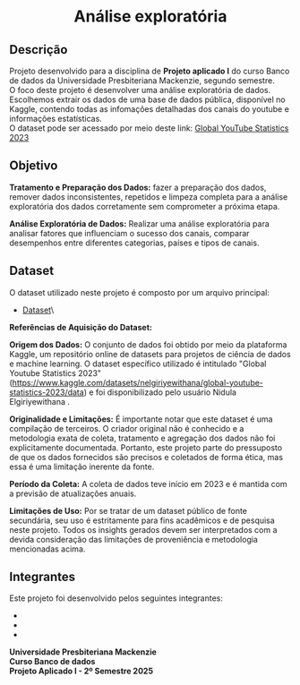  <h1 align="center"> Análise exploratória </h1>

## Descrição

Projeto desenvolvido para a disciplina de **Projeto aplicado I** do curso Banco de dados da Universidade Presbiteriana Mackenzie, segundo semestre. \
O foco deste projeto é desenvolver uma análise exploratória de dados. Escolhemos extrair os dados de uma base de dados pública, disponível no Kaggle, contendo todas as infomações detalhadas dos canais do youtube e informações estatísticas.\
O dataset pode ser acessado por meio deste link: [Global YouTube Statistics 2023](https://www.kaggle.com/datasets/nelgiriyewithana/global-youtube-statistics-2023/data)

## Objetivo


**Tratamento e Preparação dos Dados:** fazer a preparação dos dados, remover dados inconsistentes, repetidos e limpeza completa para a análise exploratória dos dados corretamente sem comprometer a próxima etapa.

**Análise Exploratória de Dados:** Realizar uma análise exploratória para analisar fatores que influenciam o sucesso dos canais, comparar desempenhos entre diferentes categorias, países e tipos de canais.

## Dataset
O dataset utilizado neste projeto é composto por um arquivo principal:

* [Dataset](data_yt.csv)\


**Referências de Aquisição do Dataset:** 

**Origem dos Dados:** O conjunto de dados foi obtido por meio da plataforma Kaggle, um repositório online de datasets para projetos de ciência de dados e machine learning. O dataset específico utilizado é intitulado "Global Youtube Statistics 2023"(https://www.kaggle.com/datasets/nelgiriyewithana/global-youtube-statistics-2023/data) e foi disponibilizado pelo usuário Nidula Elgiriyewithana .

**Originalidade e Limitações:** É importante notar que este dataset é uma compilação de terceiros. O criador original não é conhecido e a metodologia exata de coleta, tratamento e agregação dos dados não foi explicitamente documentada. Portanto, este projeto parte do pressuposto de que os dados fornecidos são precisos e coletados de forma ética, mas essa é uma limitação inerente da fonte.

**Período da Coleta:** A coleta de dados teve início em 2023 e é mantida com a previsão de atualizações anuais.

**Limitações de Uso:** Por se tratar de um dataset público de fonte secundária, seu uso é estritamente para fins acadêmicos e de pesquisa neste projeto. Todos os insights gerados devem ser interpretados com a devida consideração das limitações de proveniência e metodologia mencionadas acima.


## Integrantes
Este projeto foi desenvolvido pelos seguintes integrantes:

-
-
-


**Universidade Presbiteriana Mackenzie** \
**Curso Banco de dados** \
**Projeto Aplicado I - 2º Semestre  2025** 


